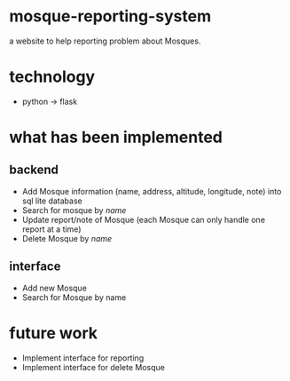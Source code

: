 # mosque-reporting-system
a website to help reporting problem about Mosques.

# technology
- python -> flask
# what has been implemented
## backend
- Add Mosque information (name, address, altitude, longitude, note) into sql lite database
- Search for mosque by *name*
- Update report/note of Mosque (each Mosque can only handle one report at a time)
- Delete Mosque by *name*

## interface
- Add new Mosque
- Search for Mosque by name

# future work
- Implement interface for reporting
- Implement interface for delete Mosque
